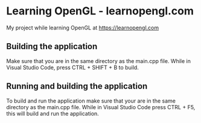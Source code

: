 # Learning OpenGL - learnopengl.com
My project while learning OpenGL at https://learnopengl.com

## Building the application
Make sure that you are in the same directory as the main.cpp file. While in Visual Studio Code, press CTRL + SHIFT + B to build.

## Running and building the application
To build and run the application make sure that your are in the same directory as the main.cpp file. While in Visual Studio Code press CTRL + F5, this will build and run the application.